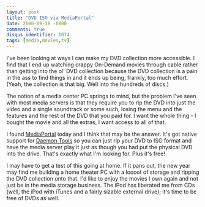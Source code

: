 ```yaml
---
layout: post
title: "DVD ISO via MediaPortal"
date: 2006-09-18 -0800
comments: true
disqus_identifier: 1074
tags: [media,movies,tv]
---
```

I've been looking at ways I can make my DVD collection more accessible.
I find that I end up watching crappy On-Demand movies through cable
rather than getting into the ol' DVD collection because the DVD
collection is a pain in the ass to find things in and it ends up being,
frankly, too much effort. (Yeah, the collection is that big. Well into
the hundreds of discs.)

 The notion of a media center PC springs to mind, but the problem I've
seen with most media servers is that they require you to rip the DVD
into just the video and a single soundtrack or some such, losing the
menu and the features and the rest of the DVD that you paid for. I want
the whole thing - I bought the movie and all the extras, I want access
to all of that.

 I found [MediaPortal](http://www.team-mediaportal.com/) today and I
think that may be the answer. It's got native support for [Daemon
Tools](http://www.daemon-tools.cc/) so you can just rip your DVD to ISO
format and have the media server play it just as though you had put the
physical DVD into the drive. That's exactly what I'm looking for. Plus
it's free!

 I may have to get a test of this going at home. If it pans out, the new
year may find me building a home theater PC with a loooot of storage and
ripping the DVD collection onto that. I'd like to enjoy the movies I own
again and not just be in the media storage business. The iPod has
liberated me from CDs (well, the iPod with iTunes and a fairly sizable
external drive); it's time to be free of DVDs as well.
